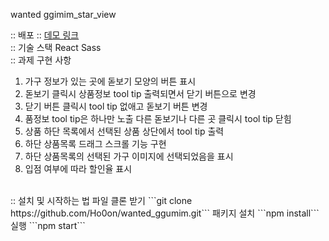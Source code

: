 wanted ggimim_star_view

:: 배포
:: <a href="http://dududggumim.s3-website.ap-northeast-2.amazonaws.com/">데모 링크</a>
</br>
:: 기술 스택
React
Sass
</br>
:: 과제 구현 사항
1. 가구 정보가 있는 곳에 돋보기 모양의 버튼 표시
2. 돋보기 클릭시 상품정보 tool tip 출력되면서 닫기 버튼으로 변경
3. 닫기 버튼 클릭시 tool tip 없애고 돋보기 버튼 변경
4. 품정보 tool tip은 하나만 노출 다른 돋보기나 다른 곳 클릭시 tool tip 닫힘
5. 상품 하단 목록에서 선택된 상품 상단에서 tool tip 출력
6. 하단 상품목록 드래그 스크롤 기능 구현
7. 하단 상품목록의 선택된 가구 이미지에 선택되었음을 표시
8. 입점 여부에 따라 할인율 표시
</br>   
:: 설치 및 시작하는 법
파일 클론 받기
```git clone https://github.com/Ho0on/wanted_ggumim.git```
패키지 설치
```npm install```
실행
```npm start```
